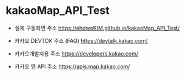 # kakaoMap_API_Test

* 실제 구동화면 주소 https://ehdwoKIM.github.io/kakaoMap_API_Test/

* 카카오 DEVTOK 주소 (FAQ) https://devtalk.kakao.com/

* 카카오개발자용 주소 https://developers.kakao.com/

* 카카오 맵 API 주소 https://apis.map.kakao.com/

